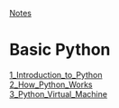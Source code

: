 [Notes](https://musarafhossain.github.io/Python-Notes/)

# Basic Python

[1_Introduction_to_Python](https://github.com/musarafhossain/Python-Notes/tree/main/1_Introduction_to_Python)
<br>
[2_How_Python_Works](https://github.com/musarafhossain/Python-Notes/tree/main/2_How_Python_Works)
<br>
[3_Python_Virtual_Machine](https://github.com/musarafhossain/Python-Notes/tree/main/3_Python_Virtual_Machine)